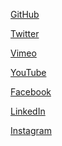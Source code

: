 <a href="https://github.com/arodic" target="_blank">GitHub</a>

<a href="https://twitter.com/akirodic" target="_blank">Twitter</a>

<a href="https://vimeo.com/user1857580" target="_blank">Vimeo</a>

<a href="https://www.youtube.com/channel/UCFAZkkzL01JoDfeyNPnXbrw" target="_blank">YouTube</a>

<a href="https://www.facebook.com/aleksandar" target="_blank">Facebook</a>

<a href="https://linkedin.com/in/aleksandarrodic" target="_blank">LinkedIn</a>

<a href="https://instagram.com/arodic/" target="_blank">Instagram</a>
